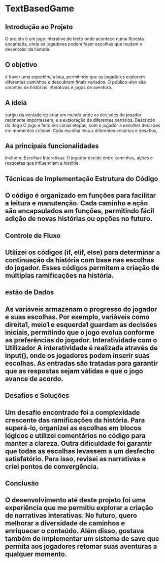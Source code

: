 <h1> TextBasedGame </h1>
<h2>Introdução ao Projeto </h2>
O projeto é um jogo interativo de texto onde acontece numa floresta encantada, onde os jogadores podem fazer escolhas que mudam o desenrolar da história. 
<h2>O objetivo</h2>
é haver uma experiência boa, permitindo que os jogadores explorem diferentes caminhos e descubram finais variados. O público-alvo são amantes de histórias interativas e jogos de aventura.  
<h2>A ideia</h2>
surgiu da vontade de criar um mundo onde as decisões do jogador realmente importassem, e a exploração de diferentes cenários. Descrição do Jogo O jogo é feito em várias etapas, com o jogador a escolher decisões em momentos críticos. Cada escolha leva a diferentes cenários e desafios,. 
<h2>As principais funcionalidades</h2>
incluem: Escolhas Interativas: O jogador decide entre caminhos, ações e respostas que influenciam a história. 
<h2>Técnicas de Implementação Estrutura do Código<h2/>
O código é organizado em funções para facilitar a leitura e manutenção. Cada caminho e ação são encapsulados em funções, permitindo fácil adição de novas histórias ou opções no futuro. 
<h2>Controle de Fluxo<h2/>
Utilizei os códigos (if, elif, else) para determinar a continuação da história com base nas escolhas do jogador. Esses códigos permitem a criação de múltiplas ramificações na história. 
<h2>estão de Dados<h2/>
As variáveis armazenam o progresso do jogador e suas escolhas. Por exemplo, variáveis como direita1, meio1 e esquerda1 guardam as decisões iniciais, permitindo que o jogo evolua conforme as preferências do jogador. Interatividade com o Utilizador A interatividade é realizada através de input(), onde os jogadores podem inserir suas escolhas. As entradas são tratadas para garantir que as respostas sejam válidas e que o jogo avance de acordo.
<h2>Desafios e Soluções<h2/>
Um desafio encontrado foi a complexidade crescente das ramificações da história. Para superá-lo, organizei as escolhas em blocos lógicos e utilizei comentários no código para manter a clareza. Outra dificuldade foi garantir que todas as escolhas levassem a um desfecho satisfatório. Para isso, revisei as narrativas e criei pontos de convergência. 
<h2>Conclusão<h2/>
O desenvolvimento até deste projeto foi uma experiência que me permitiu explorar a criação de narrativas interativas. No futuro, quero melhorar a diversidade de caminhos e enriquecer o conteúdo. Além disso, gostava também de implementar um sistema de save que permita aos jogadores retomar suas aventuras a qualquer momento.
